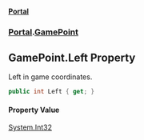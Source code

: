 #### [Portal](index.md 'index')
### [Portal](Portal.md 'Portal').[GamePoint](GamePoint.md 'Portal.GamePoint')

## GamePoint.Left Property

Left in game coordinates.

```csharp
public int Left { get; }
```

#### Property Value
[System.Int32](https://docs.microsoft.com/en-us/dotnet/api/System.Int32 'System.Int32')